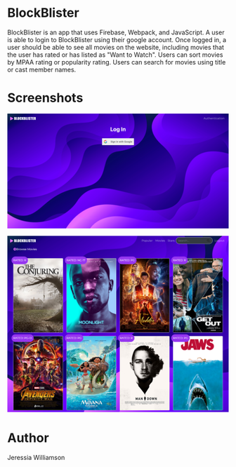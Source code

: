 # BlockBlister

BlockBlister is an app that uses Firebase, Webpack, and JavaScript. A user is able to login to BlockBlister using their google account. Once logged in, a user should be able to see all movies on the website, including movies that the user has rated or has listed as "Want to Watch". Users can sort movies by MPAA rating or popularity rating. Users can search for movies using title or cast member names.

# Screenshots
![screenshot](https://github.com/jeressia/BlockBlister/blob/master/assets/auth.png?raw=true)

![screenshot](https://github.com/jeressia/BlockBlister/blob/master/assets/blockblister.png?raw=true)

# Author
Jeressia Williamson